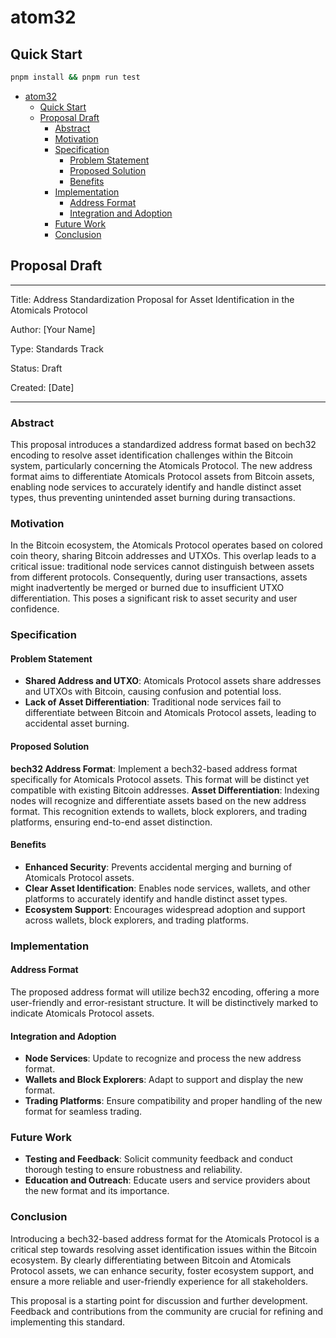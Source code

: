 # atom32

## Quick Start

```bash
pnpm install && pnpm run test
```


- [atom32](#atom32)
  - [Quick Start](#quick-start)
  - [Proposal Draft](#proposal-draft)
    - [Abstract](#abstract)
    - [Motivation](#motivation)
    - [Specification](#specification)
      - [Problem Statement](#problem-statement)
      - [Proposed Solution](#proposed-solution)
      - [Benefits](#benefits)
    - [Implementation](#implementation)
      - [Address Format](#address-format)
      - [Integration and Adoption](#integration-and-adoption)
    - [Future Work](#future-work)
    - [Conclusion](#conclusion)



## Proposal Draft
---
Title: Address Standardization Proposal for Asset Identification in the Atomicals Protocol

Author: [Your Name]

Type: Standards Track

Status: Draft

Created: [Date]

---



### Abstract
This proposal introduces a standardized address format based on bech32 encoding to resolve asset identification challenges within the Bitcoin system, particularly concerning the Atomicals Protocol. The new address format aims to differentiate Atomicals Protocol assets from Bitcoin assets, enabling node services to accurately identify and handle distinct asset types, thus preventing unintended asset burning during transactions.

### Motivation
In the Bitcoin ecosystem, the Atomicals Protocol operates based on colored coin theory, sharing Bitcoin addresses and UTXOs. This overlap leads to a critical issue: traditional node services cannot distinguish between assets from different protocols. Consequently, during user transactions, assets might inadvertently be merged or burned due to insufficient UTXO differentiation. This poses a significant risk to asset security and user confidence.

### Specification
#### Problem Statement
- **Shared Address and UTXO**: Atomicals Protocol assets share addresses and UTXOs with Bitcoin, causing confusion and potential loss.
- **Lack of Asset Differentiation**: Traditional node services fail to differentiate between Bitcoin and Atomicals Protocol assets, leading to accidental asset burning.

#### Proposed Solution
**bech32 Address Format**: Implement a bech32-based address format specifically for Atomicals Protocol assets. This format will be distinct yet compatible with existing Bitcoin addresses.
**Asset Differentiation**: Indexing nodes will recognize and differentiate assets based on the new address format. This recognition extends to wallets, block explorers, and trading platforms, ensuring end-to-end asset distinction.

#### Benefits
- **Enhanced Security**: Prevents accidental merging and burning of Atomicals Protocol assets.
- **Clear Asset Identification**: Enables node services, wallets, and other platforms to accurately identify and handle distinct asset types.
- **Ecosystem Support**: Encourages widespread adoption and support across wallets, block explorers, and trading platforms.

### Implementation
#### Address Format
The proposed address format will utilize bech32 encoding, offering a more user-friendly and error-resistant structure. It will be distinctively marked to indicate Atomicals Protocol assets.

#### Integration and Adoption
- **Node Services**: Update to recognize and process the new address format.
- **Wallets and Block Explorers**: Adapt to support and display the new format.
- **Trading Platforms**: Ensure compatibility and proper handling of the new format for seamless trading.


### Future Work

- **Testing and Feedback**: Solicit community feedback and conduct thorough testing to ensure robustness and reliability.
- **Education and Outreach**: Educate users and service providers about the new format and its importance.

### Conclusion
Introducing a bech32-based address format for the Atomicals Protocol is a critical step towards resolving asset identification issues within the Bitcoin ecosystem. By clearly differentiating between Bitcoin and Atomicals Protocol assets, we can enhance security, foster ecosystem support, and ensure a more reliable and user-friendly experience for all stakeholders.

This proposal is a starting point for discussion and further development. Feedback and contributions from the community are crucial for refining and implementing this standard.